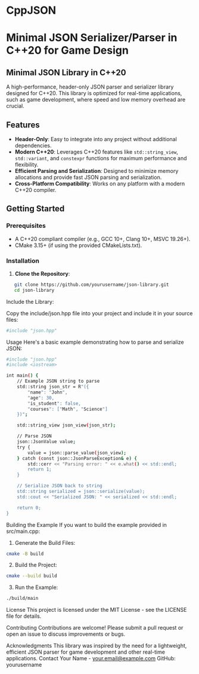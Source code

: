 # CppJSON
# Minimal JSON Serializer/Parser in C++20 for Game Design

## Minimal JSON Library in C++20

A high-performance, header-only JSON parser and serializer library designed for C++20. This library is optimized for real-time applications, such as game development, where speed and low memory overhead are crucial.

## Features

- **Header-Only**: Easy to integrate into any project without additional dependencies.
- **Modern C++20**: Leverages C++20 features like `std::string_view`, `std::variant`, and `constexpr` functions for maximum performance and flexibility.
- **Efficient Parsing and Serialization**: Designed to minimize memory allocations and provide fast JSON parsing and serialization.
- **Cross-Platform Compatibility**: Works on any platform with a modern C++20 compiler.

## Getting Started

### Prerequisites

- A C++20 compliant compiler (e.g., GCC 10+, Clang 10+, MSVC 19.26+).
- CMake 3.15+ (if using the provided CMakeLists.txt).

### Installation

1. **Clone the Repository**:

```sh
   git clone https://github.com/yourusername/json-library.git
   cd json-library
```

Include the Library:

Copy the include/json.hpp file into your project and include it in your source files:
```sh
#include "json.hpp"
```
Usage
Here's a basic example demonstrating how to parse and serialize JSON:
```sh
#include "json.hpp"
#include <iostream>

int main() {
    // Example JSON string to parse
    std::string json_str = R"({
        "name": "John",
        "age": 30,
        "is_student": false,
        "courses": ["Math", "Science"]
    })";

    std::string_view json_view(json_str);

    // Parse JSON
    json::JsonValue value;
    try {
        value = json::parse_value(json_view);
    } catch (const json::JsonParseException& e) {
        std::cerr << "Parsing error: " << e.what() << std::endl;
        return 1;
    }

    // Serialize JSON back to string
    std::string serialized = json::serialize(value);
    std::cout << "Serialized JSON: " << serialized << std::endl;

    return 0;
}
```
Building the Example
If you want to build the example provided in src/main.cpp:

1. Generate the Build Files:
```sh
cmake -B build
```
2. Build the Project:
```sh
cmake --build build
```
3. Run the Example:
```sh
./build/main
```

License
This project is licensed under the MIT License - see the LICENSE file for details.

Contributing
Contributions are welcome! Please submit a pull request or open an issue to discuss improvements or bugs.

Acknowledgments
This library was inspired by the need for a lightweight, efficient JSON parser for game development and other real-time applications.
Contact
Your Name - your.email@example.com
GitHub: yourusername
